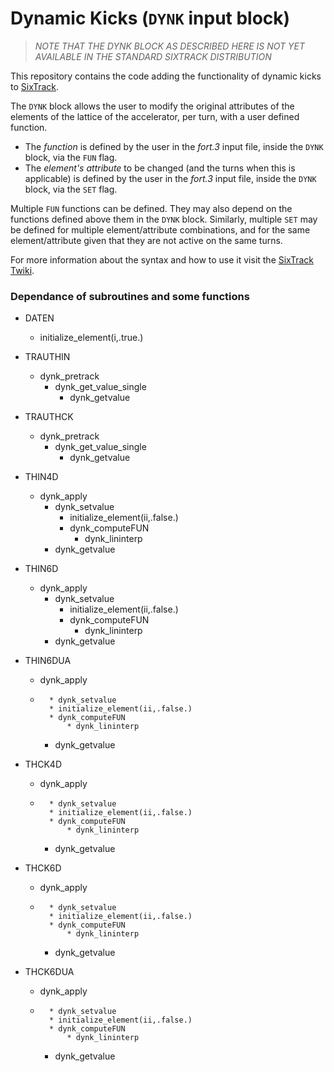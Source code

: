 # Dynamic Kicks (`DYNK` input block)

>*NOTE THAT THE DYNK BLOCK AS DESCRIBED HERE IS NOT YET AVAILABLE IN THE STANDARD SIXTRACK DISTRIBUTION* 

This repository contains the code adding the functionality of dynamic kicks to [SixTrack](http://sixtrack.web.cern.ch/SixTrack/).

The `DYNK` block allows the user to modify the original attributes of the elements of the lattice of the accelerator, per turn, with a user defined function.

* The *function* is defined by the user in the _fort.3_ input file, inside the `DYNK` block, via the `FUN` flag.
* The *element's attribute* to be changed (and the turns when this is applicable) is defined by the user in the _fort.3_ input file, inside the `DYNK` block, via the `SET` flag.

Multiple `FUN` functions can be defined. They may also depend on the functions defined above them in the `DYNK` block. Similarly, multiple `SET` may be defined for multiple element/attribute combinations, and for the same element/attribute given that they are not active on the same turns.

For more information about the syntax and how to use it visit the [SixTrack Twiki](https://twiki.cern.ch/twiki/bin/view/LHCAtHome/SixTrackDoc#Dynamic_Kicks_DYNK_input_block).


### Dependance of subroutines and some functions
* DATEN
	* initialize_element(i,.true.)
* TRAUTHIN
	* dynk_pretrack
		* dynk_get_value_single
			* dynk_getvalue
* TRAUTHCK
	* dynk_pretrack
		* dynk_get_value_single
			* dynk_getvalue
* THIN4D
	* dynk_apply
		* dynk_setvalue
			* initialize_element(ii,.false.)
			* dynk_computeFUN
				* dynk_lininterp
		* dynk_getvalue

* THIN6D
	* dynk_apply
		* dynk_setvalue
			* initialize_element(ii,.false.)
			* dynk_computeFUN
				* dynk_lininterp
		* dynk_getvalue

* THIN6DUA
	* dynk_apply
	* 		* dynk_setvalue
			* initialize_element(ii,.false.)
			* dynk_computeFUN
				* dynk_lininterp
		* dynk_getvalue

* THCK4D
	* dynk_apply
	* 		* dynk_setvalue
			* initialize_element(ii,.false.)
			* dynk_computeFUN
				* dynk_lininterp
		* dynk_getvalue

* THCK6D
	* dynk_apply
	* 		* dynk_setvalue
			* initialize_element(ii,.false.)
			* dynk_computeFUN
				* dynk_lininterp
		* dynk_getvalue

* THCK6DUA
	* dynk_apply
	* 		* dynk_setvalue
			* initialize_element(ii,.false.)
			* dynk_computeFUN
				* dynk_lininterp
		* dynk_getvalue

